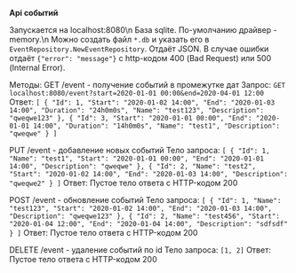 **Api событий**

Запускается на localhost:8080\n
База sqlite. По-умолчанию драйвер - memory.\n 
Можно создать файл `*.db` и указать его в `EventRepository.NewEventRepository`.
Отдаёт JSON. В случае ошибки отдаёт `{"error": "message"}` с http-кодом 400 (Bad Request) или 500 (Internal Error).

Методы:
GET /event - получение событий в промежутке дат
Запрос:
`GET localhost:8080/event?start=2020-01-01 00:00&end=2020-04-01 12:00`
Ответ:
`[
    {
        "Id": 1,
        "Start": "2020-01-02 14:00",
        "End": "2020-01-03 14:00",
        "Duration": "24h0m0s",
        "Name": "test123",
        "Description": "qweqwe123"
    },
    {
        "Id": 3,
        "Start": "2020-01-01 00:00",
        "End": "2020-01-01 14:00",
        "Duration": "14h0m0s",
        "Name": "test1",
        "Description": "qweqwe"
    }
]`

PUT /event - добавление новых событий
Тело запроса:
`[
    {
        "Id": 1,
        "Name": "test1",
        "Start": "2020-01-01 00:00",
        "End": "2020-01-01 14:00",
        "Description": "qweqwe"
    },
    {
        "Id": 2,
        "Name": "test2",
        "Start": "2020-01-02 14:00",
        "End": "2020-01-03 14:00",
        "Description": "qweqwe2"
    }
]`
Ответ: Пустое тело ответа с HTTP-кодом 200

POST /event - обновление событий
Тело запроса:
`[
    {
        "Id": 1,
        "Name": "test123",
        "Start": "2020-01-02 14:00",
        "End": "2020-01-03 14:00",
        "Description": "qweqwe123"
    },
    {
        "Id": 2,
        "Name": "test456",
        "Start": "2020-01-04 12:00",
        "End": "2020-01-04 14:00",
        "Description": "sdfsdf"
    }
]`
Ответ: Пустое тело ответа с HTTP-кодом 200

DELETE /event - удаление событий по id
Тело запроса:
`[1, 2]`
Ответ: Пустое тело ответа с HTTP-кодом 200